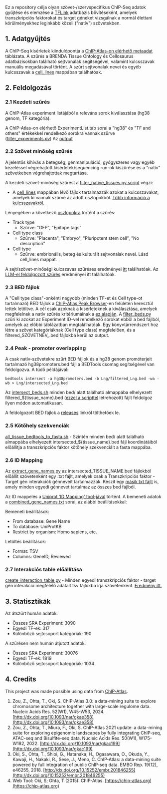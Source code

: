 Ez a repository célja olyan szövet-/szervspecifikus ChIP-Seq adatok gyűjtése és elemzése a [TFLink](https://tflink.net/) adatbázis bővítéseként, amelyek transzkripciós faktorokat és target géneket vizsgálnak a normál élettani körülményekhez leginkább közeli ("natív") szövetekben.

## 1. Adatgyűjtés
A ChIP-Seq kísérletek kiindulópontja a [ChIP-Atlas-on elérhető metaadat](https://github.com/inutano/chip-atlas/wiki#tables-summarizing-metadata-and-files) táblázata. A szűrés a BRENDA Tissue Ontology és Cellosaurus adatbázisokban található sejtvonalak segítségével, valamint kulcsszavak manuális megadásával történt. A szűrt sejtvonalak nevei és egyéb kulcsszavak a [cell_lines](https://github.com/kadan02/NativeTissueChIP/tree/master/data/raw/cell_lines) mappában találhatóak. 

## 2. Feldolgozás

### 2.1 Kezdeti szűrés

A ChIP-Atlas experiment listájából a releváns sorok kiválasztása (hg38 genom, TF kategória).

A ChIP-Atlas-on elérhető ExperimentList.tab sorai a "hg38" és "TF and others" értékekkel rendelkező sorokra vannak szűrve ([filter_experiments.py](https://github.com/kadan02/NativeTissueChIP/blob/master/scripts/filter_experiments.py)) Az [output](https://github.com/kadan02/native_tissue_chip-seq_experiments/blob/master/tsv/hg38_TF_filtered_experiments_relevant_columns.tsv)

### 2.2 Szövet minőség szűrés

A jelentős kihívás a betegség, génmanipuláció, gyógyszeres vagy egyéb kezeléssel végrehajtott kísérletek/sequencing run-ok kiszűrése és a "natív" szövetkeben végrehajtottak megtartása.

 A kezdeti szövet-minőség szűrést a [filter_native_tissues.py script](https://github.com/kadan02/native_tissue_chip-seq_experiments/blob/master/filter_native_tissues.py) végzi:
   - A [cell_lines](https://github.com/kadan02/native_tissue_chip-seq_experiments/tree/master/cell_lines) mappában lévő fájlok tartalmazzák azokat a kulcsszavakat, amelyek ki vannak szűrve az adott oszlopokból. [Több információ a kulcsszavakról.](https://github.com/kadan02/NativeTissueChIP/blob/master/cell_lines/README.md)  

Lényegében a következő [oszlopokra](https://github.com/inutano/chip-atlas/wiki#tables-summarizing-metadata-and-files) történt a szűrés:
- Track type
    - Szűrve: "GFP", "Epitope tags"
- Cell type class
    - Szűrve: "Placenta", "Embryo", "Pluripotent stem cell", "No description"
- Cell type 
    - Szűrve: embrionális, beteg és kulturált sejtvonalak nevei. Lásd cell_lines mappát.

A sejt/szövet-minőségi kulcszavas szűréses eredményei [itt](https://github.com/kadan02/native_tissue_chip-seq_experiments/blob/master/tsv/hg38_native_experiments.tsv) találhatóak.
Az [LLM-el feldolgozott szűrés]() eredményei itt találhatóak.

### 2.3 BED fájlok

A "Cell type class"-onkénti nagyobb (minden TF-et és Cell type-ot tartalmazó) BED fájlok a [ChIP-Atlas Peak Browser](https://chip-atlas.org/peak_browser)-en felületén keresztül lettek letöltve. A cél csak azoknak a kísérleteknek a kiválasztása, amelyek megfelelnek a natív szűrés kritériumainak a [ez alapján](https://github.com/kadan02/NativeTissueChIP/blob/master/results/metadata/2025_02_27_16_59_46_native_ids.tsv). A [filter_beds.py](https://github.com/kadan02/NativeTissueChIP/blob/master/scripts/filter_beds.py) szűri ki azokat az Experiment ID-vel rendelkező sorokat ebből a bed fájlból, amelyek az előbbi táblázatban megtalálhatóak. Egy könyvtárrendszert hoz létre a szövet kategóriáknak (Cell type class) megfelelően, és a filtered_SZÖVETNÉV_.bed fájlokba kerül az output.

### 2.4 Peak - promoter overlapping
A csak natív-szövetekre szűrt BED fájlok és a hg38 genom promóterjeit tartalmazó hg38promoters.bed fájl a BEDTools csomag segítségével van feldolgozva.
A tüdő példájával:
```
bedtools intersect -a hg38promoters.bed -b Lng/filtered_Lng.bed -wa -wb > Lng/intersected_Lng.bed
```
Az [intersect_beds.sh](https://github.com/kadan02/NativeTissueChIP/blob/master/scripts/intersect_beds.sh) minden bed/ alatt található almappába elhelyezett filtered_${tissue_name}.bed ([ezzel a scripttel](https://github.com/kadan02/NativeTissueChIP/blob/master/scripts/filter_beds.py) létrehozott) fájlt feldolgoz ilyen módon automatikusan.

A feldolgozott BED fájlok a [releases](https://github.com/kadan02/native_tissue_chip-seq_experiments/releases) linkről tölthetőek le.

### 2.5 Kötőhely szekvenciák

[all_tissue_bedtools_to_fasta.sh](https://github.com/kadan02/NativeTissueChIP/blob/master/scripts/all_tissue_bedtools_to_fasta.sh) - Szintén minden bed/ alatt található almappába elhelyezett intersected_${tissue_name}.bed fájl koordinátáiból előállítja a transzkripciós faktor kötőhely szekvenciáit a fasta mappába.

### 2.6 ID Mapping
 Az [extract_gene_names.py](https://github.com/kadan02/NativeTissueChIP/blob/master/scripts/extract_gene_names.py) az intersected_TISSUE_NAME.bed fájlokból előállít szövetenként egy .txt fájlt, amelyek csak a Transzkripciós faktor - Target gén interakciók génneveit tartalmazzák. Készít egy [másik txt fájlt](combined_gene_names.txt) is, amely minden egyedi génnevet tartalmaz az összes bed fájlból. 

Az ID mappelés a [Uniprot 'ID Mapping' tool-jával]((https://www.uniprot.org/id-mapping)) történt. A bemeneti adatok a [combined_gene_names.txt](https://github.com/kadan02/NativeTissueChIP/blob/master/interactions/combined_gene_names.txt) sorai, az alábbi beállításokkal:

Bemeneti beállítások:
   - From database: Gene Name 
   - To database: UniProtKB 
   - Restrict by organism: Homo sapiens, etc.

Letöltés beállítások:
   - Format: TSV
   - Columns: GeneID, Reviewed

### 2.7 Interakciós table előállítása
[create_interaction_table.py](https://github.com/kadan02/NativeTissueChIP/blob/master/scripts/create_interaction_table.py) - Minden egyedi transzkripciós faktor - target gén interakció megfelelő adatait tsv fájlokba írja szövetenként. [Eredmény itt.](https://github.com/kadan02/NativeTissueChIP/tree/master/results/interactions)

## 3. Statisztikák
Az átszűrt humán adatok:
- Összes SRA Experiment: 3090
- Egyedi TF-ek: 317
- Különböző sejtcsoport kategóriák: 190

A szűrésen nem humán átjutott adatok:
- Összes SRA Experiment: 30076
- Egyedi TF-ek: 1819
- Különböző sejtcsoport kategóriák: 1034

## 4. Credits
This project was made possible using data from [ChIP-Atlas](https://chip-atlas.org).

1. Zou, Z., Ohta, T., Oki, S. ChIP-Atlas 3.0: a data-mining suite to explore chromosome architecture together with large-scale regulome data. Nucleic Acids Res. 52(W1), W45-W53, 2024. [http://dx.doi.org/10.1093/nar/gkae358](http://dx.doi.org/10.1093/nar/gkae358)
2. Zou, Z., Ohta, T., Miura, F., Oki, S. ChIP-Atlas 2021 update: a data-mining suite for exploring epigenomic landscapes by fully integrating ChIP-seq, ATAC-seq and Bisulfite-seq data. Nucleic Acids Res. 50(W1), W175-W182, 2022. [http://dx.doi.org/10.1093/nar/gkac199](http://dx.doi.org/10.1093/nar/gkac199)
3. Oki, S., Ohta, T., Shioi, G., Hatanaka, H., Ogasawara, O., Okuda, Y., Kawaji, H., Nakaki, R., Sese, J., Meno, C. ChIP-Atlas: a data-mining suite powered by full integration of public ChIP-seq data. EMBO Rep. 19(12), e46255, 2018. [http://dx.doi.org/10.15252/embr.201846255](http://dx.doi.org/10.15252/embr.201846255)
4. Web Tool: Oki, S; Ohta, T (2015): ChIP-Atlas. [https://chip-atlas.org](https://chip-atlas.org)
